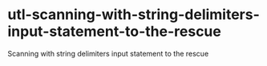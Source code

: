 # utl-scanning-with-string-delimiters-input-statement-to-the-rescue
Scanning with string delimiters input statement to the rescue  
